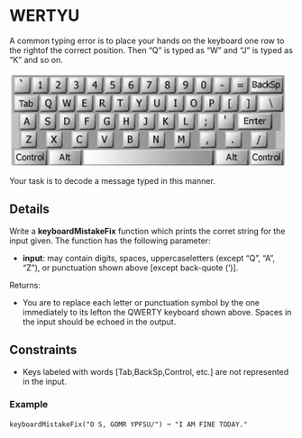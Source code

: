 # WERTYU

A common typing error is to place your hands on the keyboard one row to the rightof the correct position. Then “Q” is typed as “W” and “J” is typed as “K” and so on.

<p align="left">
  <img src="../../../assets/keyboard.png" alt="Keyboard">
</p>

Your task is to decode a message typed in this manner.

## Details

Write a **keyboardMistakeFix** function which prints the corret string for the input given. 
The function has the following parameter:
- **input**: may contain digits, spaces, uppercaseletters (except “Q”, “A”, “Z”), or punctuation shown above [except back-quote (‘)]. 

Returns:
- You are to replace each letter or punctuation symbol by the one immediately to its lefton the QWERTY keyboard shown above. Spaces in the input should be echoed in the output.

## Constraints
- Keys labeled with words [Tab,BackSp,Control, etc.] are not represented in the input.


### Example
```text
keyboardMistakeFix("O S, GOMR YPFSU/") ➞ "I AM FINE TODAY."
```
